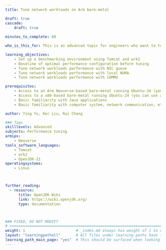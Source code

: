 ```yaml
---
title: Tune network workloads on Arm bare-metal

draft: true
cascade:
    draft: true
    
minutes_to_complete: 60

who_is_this_for: This is an advanced topic for engineers who want to tune the performance of network workloads on Arm Neoverse-based bare-metal.

learning_objectives: 
    - Set up a benchmarking environment using Tomcat and wrk2
    - Baseline of optimal performance configuration before tuning
    - Tune network workloads performance with NIC queue
    - Tune network workloads performance with local NUMA
    - Tune network workloads performance with IOMMU

prerequisites:
    - Access to an Arm Neoverse-based bare-metal running Ubuntu-24 (you can use a AWS c8g.metal-48xl) (for Tomcat)
    - Access to a x86-based bare-metal running Ubuntu-24 (you can use an any x86_64 bare-metal) (for wrk2)
    - Basic familiarity with Java applications
    - Basic familiarity with computer system, network communication, etc.

author: Ying Yu, Ker Liu, Rui Chang

### Tags
skilllevels: Advanced
subjects: Performance tuning
armips:
    - Neoverse
tools_software_languages:
    - Tomcat
    - wrk2
    - OpenJDK-21
operatingsystems:
    - Linux



further_reading:
  - resource:
      title: OpenJDK Wiki 
      link: https://wiki.openjdk.org/
      type: documentation



### FIXED, DO NOT MODIFY
# ================================================================================
weight: 1                       # _index.md always has weight of 1 to order correctly
layout: "learningpathall"       # All files under learning paths have this same wrapper
learning_path_main_page: "yes"  # This should be surfaced when looking for related content. Only set for _index.md of learning path content.
---
```

